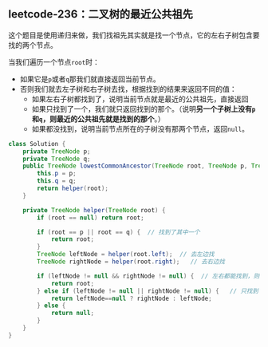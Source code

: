 ## leetcode-236：二叉树的最近公共祖先

这个题目是使用递归来做，我们找祖先其实就是找一个节点，它的左右子树包含要找的两个节点。

当我们遍历一个节点`root`时：

- 如果它是`p`或者`q`那我们就直接返回当前节点。
- 否则我们就去左子树和右子树去找，根据找到的结果来返回不同的值：
  - 如果左右子树都找到了，说明当前节点就是最近的公共祖先，直接返回
  - 如果只找到了一个，我们就只返回找到的那个。（说明**另一个子树上没有`p`和`q`，则最近的公共祖先就是找到的那个**。）
  - 如果都没找到，说明当前节点所在的子树没有那两个节点，返回`null`。

```java
class Solution {
    private TreeNode p;
    private TreeNode q;
    public TreeNode lowestCommonAncestor(TreeNode root, TreeNode p, TreeNode q) {
        this.p = p;
        this.q = q;
        return helper(root);
    }

    private TreeNode helper(TreeNode root) {
        if (root == null) return root;

        if (root == p || root == q) {  // 找到了其中一个
            return root;
        }
        TreeNode leftNode = helper(root.left);  // 去左边找
        TreeNode rightNode = helper(root.right);   // 去右边找

        if (leftNode != null && rightNode != null) {  // 左右都能找到，则结果就是自己
            return root;
        } else if (leftNode != null || rightNode != null) {   // 只找到了一个，就返回找到的那个
            return leftNode==null ? rightNode : leftNode;  
        } else {
            return null;
        }
    }
}
```

